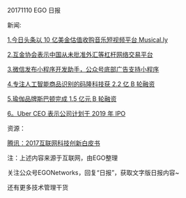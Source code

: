 20171110 EGO 日报

新闻:


[1.今日头条以 10 亿美金估值收购音乐短视频平台 Musical.ly](http://36kr.com/p/5101918.html)

[2.互金协会表示中国从未批准外汇等杠杆网络交易平台](http://tech.163.com/17/1110/15/D2T33ASQ00097U7R.html)


[3.微信发布小程序开发助手，公众号底部广告支持小程序](http://tech.ifeng.com/a/20171110/44753647_0.shtml)

[4.专注人工智能商品识别的码隆科技获 2.2 亿 B 轮融资](http://tech.ifeng.com/a/20171110/44754456_0.shtml)

[5.瑜伽品牌斯巴顿完成 1.5 亿元 B 轮融资](https://mp.weixin.qq.com/s/lqhrpdOYfl5zd6EZ6lCN2g)

[6。Uber CEO 表示公司计划于 2019 年 IPO](http://www.donews.com/news/detail/3/2974097.html)

资源：

[腾讯：2017互联网科技创新白皮书](http://www.199it.com/archives/651790.html)

注：上述内容来源于互联网，由EGO整理

关注公众号EGONetworks，回复“日报”，获取文字版日报内容~

还有更多技术管理干货
